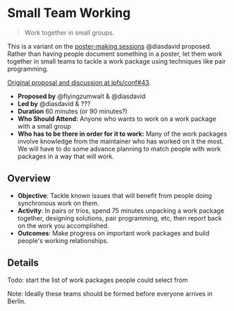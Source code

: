 # Small Team Working 

> Work together in small groups.

This is a variant on the [poster-making sessions](poster-making-sessions.md) @diasdavid proposed. Rather than having people document something in a poster, let them work together in small teams to tackle a work package using techniques like pair programming.

[Original proposal and discussion at ipfs/conf#43](https://github.com/ipfs/conf/issues/43). 

- **Proposed by** @flyingzumwalt & @diasdavid  
- **Led by** @diasdavid & ???   
- **Duration** 60 minutes (or 90 minutes?) 
- **Who Should Attend:** Anyone who wants to work on a work package with a small group  
- **Who has to be there in order for it to work:** Many of the work packages involve knowledge from the maintainer who has worked on it the most. We will have to do some advance planning to match people with work packages in a way that will work. 

## Overview

- **Objective**: Tackle known issues that will benefit from people doing synchronous work on them.  
- **Activity**: In pairs or trios, spend 75 minutes unpacking a work package together, designing solutions, pair programming, etc, then report back on the work you accomplished. 
- **Outcomes**: Make progress on important work packages and build people's working relationships.

## Details

Todo: start the list of work packages people could select from

Note: Ideally these teams should be formed before everyone arrives in Berlin.
